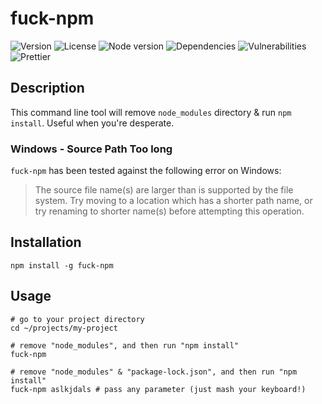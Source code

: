 # fuck-npm

![Version](https://img.shields.io/github/package-json/v/kamilmielnik/fuck-npm)
![License](https://img.shields.io/npm/l/fuck-npm)
![Node version](https://img.shields.io/node/v/fuck-npm)
![Dependencies](https://img.shields.io/librariesio/github/kamilmielnik/fuck-npm)
![Vulnerabilities](https://img.shields.io/snyk/vulnerabilities/github/kamilmielnik/fuck-npm)
![Prettier](https://github.com/kamilmielnik/fuck-npm/workflows/Prettier/badge.svg)

## Description
This command line tool will remove `node_modules` directory & run `npm install`. Useful when you're desperate.


### Windows - Source Path Too long
`fuck-npm` has been tested against the following error on Windows:

> The source file name(s) are larger than is supported by the file system.
> Try moving to a location which has a shorter path name, or try renaming
> to shorter name(s) before attempting this operation.

## Installation
```Shell
npm install -g fuck-npm
```

## Usage
```Shell
# go to your project directory
cd ~/projects/my-project

# remove "node_modules", and then run "npm install"
fuck-npm

# remove "node_modules" & "package-lock.json", and then run "npm install"
fuck-npm aslkjdals # pass any parameter (just mash your keyboard!)
```
